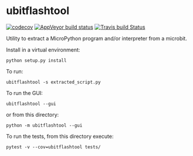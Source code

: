 # ubitflashtool

[![codecov](https://codecov.io/gh/carlosperate/ubitflashtool/branch/master/graph/badge.svg)](https://codecov.io/gh/carlosperate/ubitflashtool)
[![AppVeyor build status](https://ci.appveyor.com/api/projects/status/byfv99vlf6rinxne?svg=true)](https://ci.appveyor.com/project/carlosperate/ubitextract)
[![Travis build Status](https://travis-ci.org/carlosperate/ubitflashtool.svg?branch=master)](https://travis-ci.org/carlosperate/ubitflashtool)

Utility to extract a MicroPython program and/or interpreter from a microbit.

Install in a virtual environment:

```
python setup.py install
```

To run:

```
ubitflashtool -s extracted_script.py
```

To run the GUI:

```
ubitflashtool --gui
```

or from this directory:

```
python -m ubitflashtool --gui
```

To run the tests, from this directory execute:

```
pytest -v --cov=ubitflashtool tests/
```
